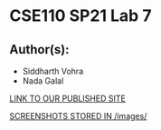 # CSE110 SP21 Lab 7

## Author(s):
- Siddharth Vohra
- Nada Galal

[LINK TO OUR PUBLISHED SITE](https://nadagehad01.github.io/Lab7/)

[SCREENSHOTS STORED IN /images/](https://github.com/nadagehad01/Lab7/tree/main/images)
